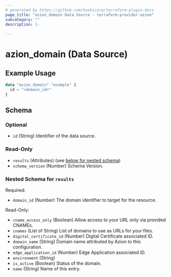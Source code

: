 ```yaml
---
# generated by https://github.com/hashicorp/terraform-plugin-docs
page_title: "azion_domain Data Source - terraform-provider-azion"
subcategory: ""
description: |-
  
---
```


# azion_domain (Data Source)



## Example Usage

```terraform
data "azion_domain" "example" {
  id = "<domain_id>"
}
```

<!-- schema generated by tfplugindocs -->
## Schema

### Optional

- `id` (String) Identifier of the data source.

### Read-Only

- `results` (Attributes) (see [below for nested schema](#nestedatt--results))
- `schema_version` (Number) Schema Version.

<a id="nestedatt--results"></a>
### Nested Schema for `results`

Required:

- `domain_id` (Number) The domain identifier to target for the resource.

Read-Only:

- `cname_access_only` (Boolean) Allow access to your URL only via provided CNAMEs.
- `cnames` (List of String) List of domains to use as URLs for your files.
- `digital_certificate_id` (Number) Digital Certificate associated ID.
- `domain_name` (String) Domain name attributed by Azion to this configuration.
- `edge_application_id` (Number) Edge Application associated ID.
- `environment` (String)
- `is_active` (Boolean) Status of the domain.
- `name` (String) Name of this entry.


